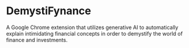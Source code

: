 # DemystiFynance
A Google Chrome extension that utilizes generative AI to automatically explain intimidating financial concepts in order to demystify the world of finance and investments.
